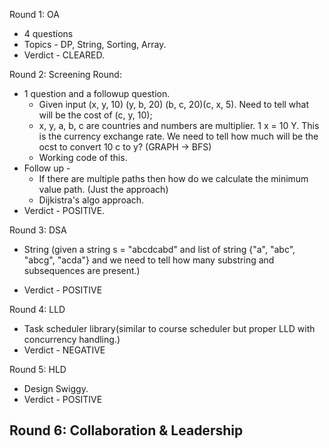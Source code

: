 Round 1: OA
- 4 questions
- Topics - DP, String, Sorting, Array.
- Verdict - CLEARED.

Round 2: Screening Round:
- 1 question and a followup question.
	- Given input (x, y, 10) (y, b, 20) (b, c, 20)(c, x, 5). Need to tell what will be the cost of (c, y, 10);
	- x, y, a, b, c are countries and numbers are multiplier. 1 x = 10 Y. This is the currency exchange rate. We need to tell how much will be the ocst to convert 10 c to y? (GRAPH -> BFS)
	- Working code of this.
- Follow up -
	- If there are multiple paths then how do we calculate the minimum value path. (Just the approach)
	- Dijkistra's algo approach.
- Verdict - POSITIVE.

Round 3: DSA
- String (given a string s = "abcdcabd" and list of string {"a", "abc", "abcg", "acda"} and we need to tell how many substring and subsequences are present.) 

- Verdict - POSITIVE

Round 4: LLD
- Task scheduler library(similar to course scheduler but proper LLD with concurrency handling.)
- Verdict - NEGATIVE

Round 5: HLD
- Design Swiggy. 
- Verdict - POSITIVE

Round 6: Collaboration & Leadership
- 